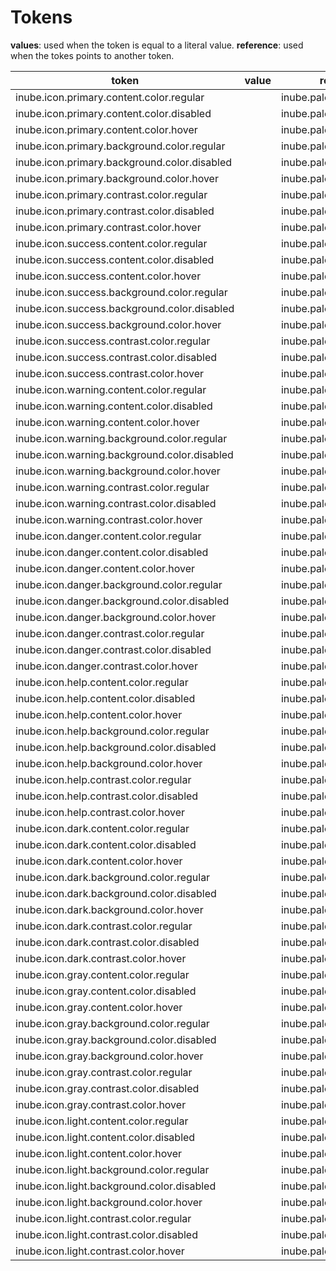 # Tokens

**values**: used when the token is equal to a literal value.
**reference**: used when the tokes points to another token.

| token                                        | value | reference                  |
| -------------------------------------------- | ----- | -------------------------- |
| inube.icon.primary.content.color.regular     |       | inube.palette.blue.b400    |
| inube.icon.primary.content.color.disabled    |       | inube.palette.neutral.n90  |
| inube.icon.primary.content.color.hover       |       | inube.palette.blue.b300    |
| inube.icon.primary.background.color.regular  |       | inube.palette.blue.b400    |
| inube.icon.primary.background.color.disabled |       | inube.palette.neutral.n20  |
| inube.icon.primary.background.color.hover    |       | inube.palette.blue.b300    |
| inube.icon.primary.contrast.color.regular    |       | inube.palette.neutral.n10  |
| inube.icon.primary.contrast.color.disabled   |       | inube.palette.neutral.n90  |
| inube.icon.primary.contrast.color.hover      |       | inube.palette.neutral.n10  |
| inube.icon.success.content.color.regular     |       | inube.palette.green.g400   |
| inube.icon.success.content.color.disabled    |       | inube.palette.neutral.n90  |
| inube.icon.success.content.color.hover       |       | inube.palette.green.g300   |
| inube.icon.success.background.color.regular  |       | inube.palette.green.g400   |
| inube.icon.success.background.color.disabled |       | inube.palette.neutral.n20  |
| inube.icon.success.background.color.hover    |       | inube.palette.green.g300   |
| inube.icon.success.contrast.color.regular    |       | inube.palette.neutral.n10  |
| inube.icon.success.contrast.color.disabled   |       | inube.palette.neutral.n90  |
| inube.icon.success.contrast.color.hover      |       | inube.palette.neutral.n10  |
| inube.icon.warning.content.color.regular     |       | inube.palette.yellow.y400  |
| inube.icon.warning.content.color.disabled    |       | inube.palette.neutral.n90  |
| inube.icon.warning.content.color.hover       |       | inube.palette.yellow.y300  |
| inube.icon.warning.background.color.regular  |       | inube.palette.yellow.y400  |
| inube.icon.warning.background.color.disabled |       | inube.palette.neutral.n20  |
| inube.icon.warning.background.color.hover    |       | inube.palette.yellow.y300  |
| inube.icon.warning.contrast.color.regular    |       | inube.palette.neutral.n10  |
| inube.icon.warning.contrast.color.disabled   |       | inube.palette.neutral.n90  |
| inube.icon.warning.contrast.color.hover      |       | inube.palette.neutral.n10  |
| inube.icon.danger.content.color.regular      |       | inube.palette.red.r400     |
| inube.icon.danger.content.color.disabled     |       | inube.palette.neutral.n90  |
| inube.icon.danger.content.color.hover        |       | inube.palette.red.r300     |
| inube.icon.danger.background.color.regular   |       | inube.palette.red.r400     |
| inube.icon.danger.background.color.disabled  |       | inube.palette.neutral.n20  |
| inube.icon.danger.background.color.hover     |       | inube.palette.red.r300     |
| inube.icon.danger.contrast.color.regular     |       | inube.palette.neutral.n10  |
| inube.icon.danger.contrast.color.disabled    |       | inube.palette.neutral.n90  |
| inube.icon.danger.contrast.color.hover       |       | inube.palette.neutral.n10  |
| inube.icon.help.content.color.regular        |       | inube.palette.purple.p400  |
| inube.icon.help.content.color.disabled       |       | inube.palette.neutral.n90  |
| inube.icon.help.content.color.hover          |       | inube.palette.purple.p300  |
| inube.icon.help.background.color.regular     |       | inube.palette.purple.p400  |
| inube.icon.help.background.color.disabled    |       | inube.palette.neutral.n20  |
| inube.icon.help.background.color.hover       |       | inube.palette.purple.p300  |
| inube.icon.help.contrast.color.regular       |       | inube.palette.neutral.n10  |
| inube.icon.help.contrast.color.disabled      |       | inube.palette.neutral.n90  |
| inube.icon.help.contrast.color.hover         |       | inube.palette.neutral.n10  |
| inube.icon.dark.content.color.regular        |       | inube.palette.neutral.n900 |
| inube.icon.dark.content.color.disabled       |       | inube.palette.neutral.n90  |
| inube.icon.dark.content.color.hover          |       | inube.palette.neutral.n500 |
| inube.icon.dark.background.color.regular     |       | inube.palette.neutral.n900 |
| inube.icon.dark.background.color.disabled    |       | inube.palette.neutral.n20  |
| inube.icon.dark.background.color.hover       |       | inube.palette.neutral.n500 |
| inube.icon.dark.contrast.color.regular       |       | inube.palette.neutral.n10  |
| inube.icon.dark.contrast.color.disabled      |       | inube.palette.neutral.n90  |
| inube.icon.dark.contrast.color.hover         |       | inube.palette.neutral.n10  |
| inube.icon.gray.content.color.regular        |       | inube.palette.neutral.n300 |
| inube.icon.gray.content.color.disabled       |       | inube.palette.neutral.n90  |
| inube.icon.gray.content.color.hover          |       | inube.palette.neutral.n100 |
| inube.icon.gray.background.color.regular     |       | inube.palette.neutral.n20  |
| inube.icon.gray.background.color.disabled    |       | inube.palette.neutral.n20  |
| inube.icon.gray.background.color.hover       |       | inube.palette.neutral.n30  |
| inube.icon.gray.contrast.color.regular       |       | inube.palette.neutral.n900 |
| inube.icon.gray.contrast.color.disabled      |       | inube.palette.neutral.n90  |
| inube.icon.gray.contrast.color.hover         |       | inube.palette.neutral.n900 |
| inube.icon.light.content.color.regular       |       | inube.palette.neutral.n10  |
| inube.icon.light.content.color.disabled      |       | inube.palette.neutral.n90  |
| inube.icon.light.content.color.hover         |       | inube.palette.neutral.n0   |
| inube.icon.light.background.color.regular    |       | inube.palette.neutral.n10  |
| inube.icon.light.background.color.disabled   |       | inube.palette.neutral.n20  |
| inube.icon.light.background.color.hover      |       | inube.palette.neutral.n0   |
| inube.icon.light.contrast.color.regular      |       | inube.palette.neutral.n900 |
| inube.icon.light.contrast.color.disabled     |       | inube.palette.neutral.n90  |
| inube.icon.light.contrast.color.hover        |       | inube.palette.neutral.n900 |
